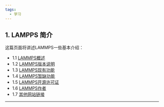 ```yaml
---
tags:
  - 学习
---
```

## 1. LAMPPS 简介
这篇页面将讲述LAMMPS一些基本介绍：
* 1.1  [LAMMPS概述](./1.1.html)
* 1.2  [LAMMPS版本说明](./google.html)
* 1.3  [LAMMPS现有功能](./google.html)
* 1.4  [LAMMPS暂缺功能](./google.html)
* 1.5  [LAMMPS开源许可证](./google.html)
* 1.6  [LAMMPS作者](./google.html)
* 1.7  [其他网站链接](./google.html)
---